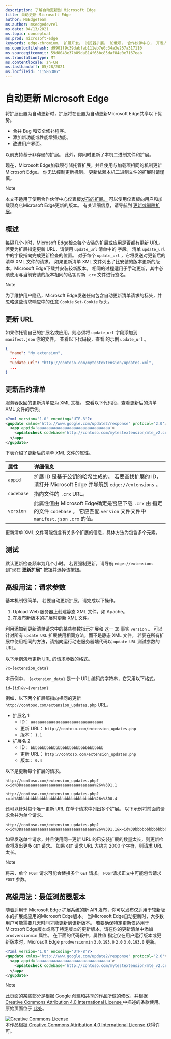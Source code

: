 ```yaml
---
description: 了解自动更新到 Microsoft Edge
title: 自动更新 Microsoft Edge
author: MSEdgeTeam
ms.author: msedgedevrel
ms.date: 04/13/2021
ms.topic: conceptual
ms.prod: microsoft-edge
keywords: edge-chromium， 扩展开发， 浏览器扩展， 加载项， 合作伙伴中心， 开发人员
ms.openlocfilehash: d9901f9c39dabfab111eb7e0c34a3e267a317110
ms.sourcegitcommit: 59d8043e37b89da814f63bc85daf84e0e7167eab
ms.translationtype: MT
ms.contentlocale: zh-CN
ms.lasthandoff: 05/28/2021
ms.locfileid: "11586386"
---
```

<!-- Copyright A. W. Fuchs

   Licensed under the Apache License, Version 2.0 (the "License");
   you may not use this file except in compliance with the License.
   You may obtain a copy of the License at

       https://www.apache.org/licenses/LICENSE-2.0

   Unless required by applicable law or agreed to in writing, software
   distributed under the License is distributed on an "AS IS" BASIS,
   WITHOUT WARRANTIES OR CONDITIONS OF ANY KIND, either express or implied.
   See the License for the specific language governing permissions and
   limitations under the License.  -->  
# <a name="automatically-update-extensions-in-microsoft-edge"></a>自动更新 Microsoft Edge  

将扩展设置为自动更新时，扩展将在设置为自动更新Microsoft Edge共享以下优势。  

*   合并 Bug 和安全修补程序。  
*   添加新功能或性能增强功能。  
*   改进用户界面。  

以前支持基于非存储的扩展。  此外，你同时更新了本机二进制文件和扩展。  

现在，Microsoft Edge加载项存储托管扩展，并且使用与加载项相同的机制更新Microsoft Edge。  你无法控制更新机制。  更新依赖本机二进制文件的扩展时请谨慎。  

> [!NOTE]
> 本文不适用于使用合作伙伴中心仪表板[发布的扩展。][MicrosoftPartnerDashboardMicrosoftedgePublicLoginRefDd]  可以使用仪表板向用户和加载项商店Microsoft Edge更新的版本。  有关详细信息，请导航到 [更新或删除扩展][ExtensionsPublishUpdateExtension]。  

## <a name="overview"></a>概述  

每隔几个小时，Microsoft Edge检查每个安装的扩展或应用是否都有更新 URL。  若要为扩展指定更新 URL，请使用 `update_url` 清单中的 字段。  清单 `update_url` 中的字段指向完成更新检查的位置。  对于每个 `update_url` ，它将发送对更新后的清单 XML 文件的请求。  如果更新清单 XML 文件列出了比安装的版本更新的版本，Microsoft Edge下载并安装较新版本。  相同的过程适用于手动更新，其中必须使用与当前安装的版本相同的私钥对新 `.crx` 文件进行签名。  

> [!NOTE]
> 为了维护用户隐私，Microsoft Edge发送任何包含自动更新清单请求的标头，并忽略这些请求响应中的任意 `Cookie` `Set-Cookie` 标头。  

## <a name="update-url"></a>更新 URL  

如果你托管自己的扩展名或应用，则必须将 `update_url` 字段添加到 `manifest.json` 你的文件。  查看以下代码段，查看 的示例 `update_url` 。  

```json
{
  "name": "My extension",
  ... 
  "update_url": "http://contoso.com/mytestextension/updates.xml",
  ... 
}
```  

## <a name="updated-manifest"></a>更新后的清单  

服务器返回的更新清单应为 XML 文档。  查看以下代码段，查看更新后的清单 XML 文件的示例。  

```xml
<?xml version='1.0' encoding='UTF-8'?>
<gupdate xmlns='http://www.google.com/update2/response' protocol='2.0'>
  <app appid='aaaaaaaaaaaaaaaaaaaaaaaaaaaaaaaa'>
    <updatecheck codebase='http://contoso.com/mytestextension/mte_v2.crx' version='2.0' />
  </app>
</gupdate>
```  

下表介绍了更新后的清单 XML 文件的属性。  

| 属性 | 详细信息 | 
|:--- |:--- |  
| `appid` | 扩展 ID 是基于公钥的哈希生成的。  若要查找扩展的 ID，请打开 Microsoft Edge 并导航到 `edge://extensions` 。 |  
| `codebase` | 指向文件的 `.crx` URL。 |  
| `version` | 此属性值由 Microsoft Edge确定是否应下载 `.crx` 由 指定的文件 `codebase` 。  它应匹配 `version` 文件文件中 `manifest.json` `.crx` 的值。 |  

更新清单 XML 文件可能包含有关多个扩展的信息，具体方法为包含多个元素。  

## <a name="testing"></a>测试  

默认更新检查频率为几个小时。  若要强制更新，请导航 `edge://extensions` 到"现在 **更新扩展"** 按钮并选择该按钮。  

## <a name="advanced-usage-request-parameters"></a>高级用法：请求参数  

基本机制很简单。  若要自动更新扩展，请完成以下操作。  

1.  Upload Web 服务器上创建静态 XML 文件，如 Apache。  
1.  在发布新版本的扩展时更新 XML 文件。  
    
利用添加到更新清单请求中的某些参数指示扩展和 这一 `ID` 事实 `version` 。  可以针对所有 `update URL` 扩展使用相同方法，而不是静态 XML 文件。  若要在所有扩展中使用相同的方法，请指向运行动态服务器端代码以 `update URL` 测试参数的 URL。  

以下示例演示更新 URL 的请求参数的格式。  

```url
?x={extension_data}
```  

本示例中， `{extension_data}` 是一个 URL 编码的字符串，它采用以下格式。  

```url
id={id}&v={version}
```  

例如，以下两个扩展都指向相同的更新 `http://contoso.com/extension_updates.php` URL。  

*   扩展名 1  
    *   ID： `aaaaaaaaaaaaaaaaaaaaaaaaaaaaaaaa`  
    *   更新 URL： `http://contoso.com/extension_updates.php`
    *   版本： `1.1`  
*   扩展名 2  
    *   ID： `bbbbbbbbbbbbbbbbbbbbbbbbbbbbbbbb`  
    *   更新 URL： `http://contoso.com/extension_updates.php`
    *   版本： `0.4`  


以下是更新每个扩展的请求。  

```https
http://contoso.com/extension_updates.php?x=id%3Daaaaaaaaaaaaaaaaaaaaaaaaaaaaaaaa%26v%3D1.1
```  

```https
http://contoso.com/extension_updates.php?x=id%3Dbbbbbbbbbbbbbbbbbbbbbbbbbbbbbbbb%26v%3D0.4
```  

还可以针对每个唯一更新 URL 在单个请求中列出多个扩展。  以下示例将前面的请求合并为单个请求。  

```https
http://contoso.com/extension_updates.php?x=id%3Daaaaaaaaaaaaaaaaaaaaaaaaaaaaaaaa%26v%3D1.1&x=id%3Dbbbbbbbbbbbbbbbbbbbbbbbbbbbbbbbb%26v%3D0.4
```  

如果发送单个请求，并且使用同一更新 URL 的已安装扩展的数量太长，则更新检查将发出更多 `GET` 请求。  如果 `GET` 请求 URL 大约为 2000 个字符，则请求 URL 太长。  

> [!NOTE]
> 将来，单个 `POST` 请求可能会替换多个 `GET` 请求。  `POST`请求正文中可能包含请求 `POST` 参数。  

## <a name="advanced-usage-minimum-browser-version"></a>高级用法：最低浏览器版本  

随着适用于 Microsoft Edge 扩展系统的新 API 发布，你可以发布仅适用于较新版本的扩展或应用的Microsoft Edge版本。  当Microsoft Edge自动更新时，大多数用户可能需要几天时间才能更新到该新版本。  若要确保特定更新仅适用于Microsoft Edge版本或高于特定版本的更新版本，请在你的更新清单中添加 `prodversionmin` 属性。  在下面的代码段中，属性值 指定仅在用户运行版本或更新版本时，Microsoft Edge `prodversionmin` `3.0.193.0` `2.0` `3.0.193.0` 更新。  

```xml
<?xml version='1.0' encoding='UTF-8'?>
<gupdate xmlns='http://www.google.com/update2/response' protocol='2.0'>
  <app appid='aaaaaaaaaaaaaaaaaaaaaaaaaaaaaaaa'>
    <updatecheck codebase='http://contoso.com/mytestextension/mte_v2.crx' version='2.0' prodversionmin='3.0.193.0' />
  </app>
</gupdate>
```  

<!-- links -->  

[ExtensionsPublishUpdateExtension]: ../publish/update-extension.md "更新或删除扩展|Microsoft Docs"  

[MicrosoftPartnerDashboardMicrosoftedgePublicLoginRefDd]: https://partner.microsoft.com/dashboard/microsoftedge/public/login?ref=dd "合作伙伴中心"  

> [!NOTE]
> 此页面的某些部分是根据 [Google 创建和共享的][GoogleSitePolicies]作品所做的修改，并根据[ Creative Commons Attribution 4.0 International License ][CCA4IL]中描述的条款使用。  
> 原始页面位于 [此处](https://developer.chrome.com/docs/apps/autoupdate)。  

[![Creative Commons License][CCby4Image]][CCA4IL]  
本作品根据[ Creative Commons Attribution 4.0 International License ][CCA4IL]获得许可。  

[CCA4IL]: https://creativecommons.org/licenses/by/4.0  
[CCby4Image]: https://i.creativecommons.org/l/by/4.0/88x31.png  
[GoogleSitePolicies]: https://developers.google.com/terms/site-policies  
